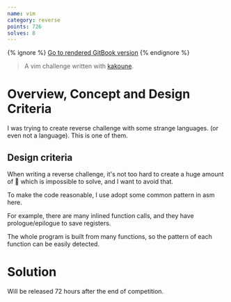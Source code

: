 ```yaml
---
name: vim
category: reverse
points: 726
solves: 8
---
```


{% ignore %}
[Go to rendered GitBook version](https://sasdf.cf/ctf/)
{% endignore %}

> A vim challenge written with [kakoune](https://kakoune.org/).


# Overview, Concept and Design Criteria
I was trying to create reverse challenge with some strange languages. (or even not a language).
This is one of them.

## Design criteria
When writing a reverse challenge,
it's not too hard to create a huge amount of 💩 which is impossible to solve,
and I want to avoid that.

To make the code reasonable,
I use adopt some common pattern in asm here.

For example, there are many inlined function calls, and they have prologue/epilogue to save registers.

The whole program is built from many functions, so the pattern of each function can be easily detected.


# Solution
Will be released 72 hours after the end of competition.
